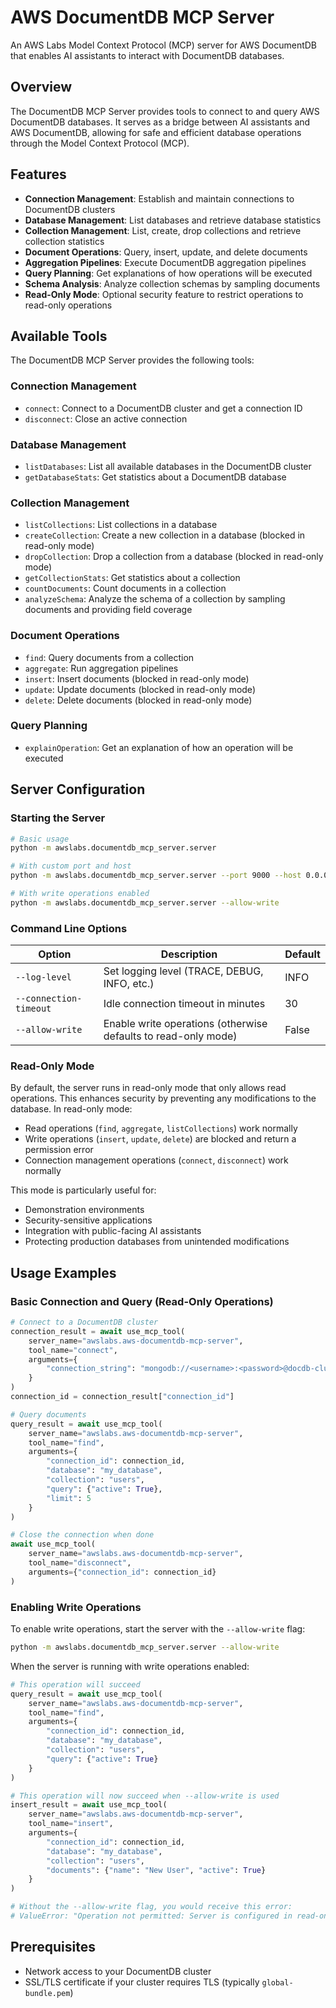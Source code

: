 # AWS DocumentDB MCP Server

An AWS Labs Model Context Protocol (MCP) server for AWS DocumentDB that enables AI assistants to interact with DocumentDB databases.

## Overview

The DocumentDB MCP Server provides tools to connect to and query AWS DocumentDB databases. It serves as a bridge between AI assistants and AWS DocumentDB, allowing for safe and efficient database operations through the Model Context Protocol (MCP).

## Features

- **Connection Management**: Establish and maintain connections to DocumentDB clusters
- **Database Management**: List databases and retrieve database statistics
- **Collection Management**: List, create, drop collections and retrieve collection statistics
- **Document Operations**: Query, insert, update, and delete documents
- **Aggregation Pipelines**: Execute DocumentDB aggregation pipelines
- **Query Planning**: Get explanations of how operations will be executed
- **Schema Analysis**: Analyze collection schemas by sampling documents
- **Read-Only Mode**: Optional security feature to restrict operations to read-only operations

## Available Tools

The DocumentDB MCP Server provides the following tools:

### Connection Management

- `connect`: Connect to a DocumentDB cluster and get a connection ID
- `disconnect`: Close an active connection

### Database Management

- `listDatabases`: List all available databases in the DocumentDB cluster
- `getDatabaseStats`: Get statistics about a DocumentDB database

### Collection Management

- `listCollections`: List collections in a database
- `createCollection`: Create a new collection in a database (blocked in read-only mode)
- `dropCollection`: Drop a collection from a database (blocked in read-only mode)
- `getCollectionStats`: Get statistics about a collection
- `countDocuments`: Count documents in a collection
- `analyzeSchema`: Analyze the schema of a collection by sampling documents and providing field coverage

### Document Operations

- `find`: Query documents from a collection
- `aggregate`: Run aggregation pipelines
- `insert`: Insert documents (blocked in read-only mode)
- `update`: Update documents (blocked in read-only mode)
- `delete`: Delete documents (blocked in read-only mode)

### Query Planning

- `explainOperation`: Get an explanation of how an operation will be executed

## Server Configuration

### Starting the Server

```bash
# Basic usage
python -m awslabs.documentdb_mcp_server.server

# With custom port and host
python -m awslabs.documentdb_mcp_server.server --port 9000 --host 0.0.0.0

# With write operations enabled
python -m awslabs.documentdb_mcp_server.server --allow-write
```

### Command Line Options

| Option | Description | Default |
|--------|-------------|---------|
| `--log-level` | Set logging level (TRACE, DEBUG, INFO, etc.) | INFO |
| `--connection-timeout` | Idle connection timeout in minutes | 30 |
| `--allow-write` | Enable write operations (otherwise defaults to read-only mode) | False |

### Read-Only Mode

By default, the server runs in read-only mode that only allows read operations. This enhances security by preventing any modifications to the database. In read-only mode:

- Read operations (`find`, `aggregate`, `listCollections`) work normally
- Write operations (`insert`, `update`, `delete`) are blocked and return a permission error
- Connection management operations (`connect`, `disconnect`) work normally

This mode is particularly useful for:
- Demonstration environments
- Security-sensitive applications
- Integration with public-facing AI assistants
- Protecting production databases from unintended modifications

## Usage Examples

### Basic Connection and Query (Read-Only Operations)

```python
# Connect to a DocumentDB cluster
connection_result = await use_mcp_tool(
    server_name="awslabs.aws-documentdb-mcp-server",
    tool_name="connect",
    arguments={
        "connection_string": "mongodb://<username>:<password>@docdb-cluster.cluster-xyz.us-west-2.docdb.amazonaws.com:27017/?tls=true&tlsCAFile=global-bundle.pem"
    }
)
connection_id = connection_result["connection_id"]

# Query documents
query_result = await use_mcp_tool(
    server_name="awslabs.aws-documentdb-mcp-server",
    tool_name="find",
    arguments={
        "connection_id": connection_id,
        "database": "my_database",
        "collection": "users",
        "query": {"active": True},
        "limit": 5
    }
)

# Close the connection when done
await use_mcp_tool(
    server_name="awslabs.aws-documentdb-mcp-server",
    tool_name="disconnect",
    arguments={"connection_id": connection_id}
)
```

### Enabling Write Operations

To enable write operations, start the server with the `--allow-write` flag:

```bash
python -m awslabs.documentdb_mcp_server.server --allow-write
```

When the server is running with write operations enabled:

```python
# This operation will succeed
query_result = await use_mcp_tool(
    server_name="awslabs.aws-documentdb-mcp-server",
    tool_name="find",
    arguments={
        "connection_id": connection_id,
        "database": "my_database",
        "collection": "users",
        "query": {"active": True}
    }
)

# This operation will now succeed when --allow-write is used
insert_result = await use_mcp_tool(
    server_name="awslabs.aws-documentdb-mcp-server",
    tool_name="insert",
    arguments={
        "connection_id": connection_id,
        "database": "my_database",
        "collection": "users",
        "documents": {"name": "New User", "active": True}
    }
)

# Without the --allow-write flag, you would receive this error:
# ValueError: "Operation not permitted: Server is configured in read-only mode. Use --allow-write flag when starting the server to enable write operations."
```

## Prerequisites

- Network access to your DocumentDB cluster
- SSL/TLS certificate if your cluster requires TLS (typically `global-bundle.pem`)
